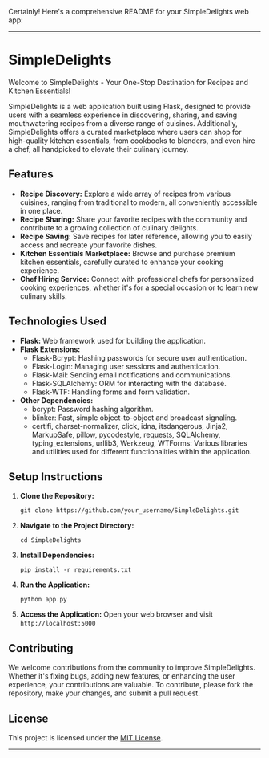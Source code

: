 Certainly! Here's a comprehensive README for your SimpleDelights web app:

---

# SimpleDelights

Welcome to SimpleDelights - Your One-Stop Destination for Recipes and Kitchen Essentials!

SimpleDelights is a web application built using Flask, designed to provide users with a seamless experience in discovering, sharing, and saving mouthwatering recipes from a diverse range of cuisines. Additionally, SimpleDelights offers a curated marketplace where users can shop for high-quality kitchen essentials, from cookbooks to blenders, and even hire a chef, all handpicked to elevate their culinary journey.

## Features

- **Recipe Discovery:** Explore a wide array of recipes from various cuisines, ranging from traditional to modern, all conveniently accessible in one place.
- **Recipe Sharing:** Share your favorite recipes with the community and contribute to a growing collection of culinary delights.
- **Recipe Saving:** Save recipes for later reference, allowing you to easily access and recreate your favorite dishes.
- **Kitchen Essentials Marketplace:** Browse and purchase premium kitchen essentials, carefully curated to enhance your cooking experience.
- **Chef Hiring Service:** Connect with professional chefs for personalized cooking experiences, whether it's for a special occasion or to learn new culinary skills.

## Technologies Used

- **Flask:** Web framework used for building the application.
- **Flask Extensions:**
  - Flask-Bcrypt: Hashing passwords for secure user authentication.
  - Flask-Login: Managing user sessions and authentication.
  - Flask-Mail: Sending email notifications and communications.
  - Flask-SQLAlchemy: ORM for interacting with the database.
  - Flask-WTF: Handling forms and form validation.
- **Other Dependencies:**
  - bcrypt: Password hashing algorithm.
  - blinker: Fast, simple object-to-object and broadcast signaling.
  - certifi, charset-normalizer, click, idna, itsdangerous, Jinja2, MarkupSafe, pillow, pycodestyle, requests, SQLAlchemy, typing_extensions, urllib3, Werkzeug, WTForms: Various libraries and utilities used for different functionalities within the application.

## Setup Instructions

1. **Clone the Repository:**
   ```
   git clone https://github.com/your_username/SimpleDelights.git
   ```
2. **Navigate to the Project Directory:**
   ```
   cd SimpleDelights
   ```
3. **Install Dependencies:**
   ```
   pip install -r requirements.txt
   ```
4. **Run the Application:**
   ```
   python app.py
   ```
5. **Access the Application:**
   Open your web browser and visit `http://localhost:5000`

## Contributing

We welcome contributions from the community to improve SimpleDelights. Whether it's fixing bugs, adding new features, or enhancing the user experience, your contributions are valuable. To contribute, please fork the repository, make your changes, and submit a pull request.

## License

This project is licensed under the [MIT License](LICENSE).

---